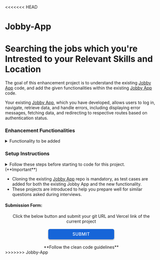 <<<<<<< HEAD
# Jobby-App
Searching the jobs which you're Intrested to your Relevant Skills and Location
=======
The goal of this enhancement project is to understand the existing <a href="https://learning.ccbp.in/question/4f15b6eb-32c4-43ec-921f-e9b408ff7c4d" target="_blank_">Jobby App</a> code, and add the given functionalities within the existing <a href="https://learning.ccbp.in/question/4f15b6eb-32c4-43ec-921f-e9b408ff7c4d" target="_blank_">Jobby App</a> code.

Your existing <a href="https://learning.ccbp.in/question/4f15b6eb-32c4-43ec-921f-e9b408ff7c4d" target="_blank_">Jobby App</a>, which you have developed, allows users to log in, navigate, retrieve data, and handle errors, including displaying error messages, fetching data, and redirecting to respective routes based on authentication status.

### Enhancement Functionalities

<details>
<summary>Functionality to be added</summary>
  - Implement a location-based filter by adding checkboxes labeled with the following locations: Hyderabad, Bangalore, Chennai, Delhi, and Mumbai. Position these checkboxes below the `Salary Range` filter on the sidebar in the `Jobs Route`.
  - When the checkboxes labeled with locations are checked, display jobs corresponding to the selected locations from the checkboxes, while also maintaining any previously applied filters such as Type of Employment and Salary Range.
  - Apply a sticky behavior to the sidebar in the `Jobs Route`, which contains filters such as Type of Employment, Salary Range, and Locations.
  - Apply a sticky behavior to the header in all routes
  - Ensure your application maintains good CSS styling.
</details>

### Setup Instructions

<details>
<summary>Follow these steps before starting to code for this project. (**Important**)</summary>

- After setting up this project delete the `README.md` file in the CCBP IDE.
- Clone the existing <a href="https://learning.ccbp.in/question/4f15b6eb-32c4-43ec-921f-e9b408ff7c4d" target="_blank_">Jobby App</a> code from your GitHub account to add new functionalities to it.
  - If the existing <a href="https://learning.ccbp.in/question/4f15b6eb-32c4-43ec-921f-e9b408ff7c4d" target="_blank_">Jobby App</a> code is not available in your git, push your code to git.
    - <a href="https://learning.ccbp.in/3da6f1a6-0892/course?c_id=ade6e642-cd5c-4896-9edd-3f06d3dc2069&s_id=49896a46-f484-4b42-b459-2626f77e6796&t_id=9f27b553-4bbe-400f-9025-9044f79acda0" target="_blank_">Click here to learn how to push your code to git</a>
  - Once the code is pushed to git, clone it into this project using the below command.

```cmd
git clone {git repository URL} /home/workspace/reactjs/coding-practices/enhancementOfJobbyApp
```

<MultiLineNote>
In the above command, replace this `{git repository URL}` with your actual Git URL.
</MultiLineNote>
- Download dependencies by running `npm install`
- Start up the app using `npm start`
- Upload the project on <a href="https://vercel.com/" target="_blank_">Vercel</a> and submit your project using the Vercel link. 
</details>

<MultiLineNote>

- Cloning the existing <a href="https://learning.ccbp.in/question/4f15b6eb-32c4-43ec-921f-e9b408ff7c4d" target="_blank_">Jobby App</a> repo is mandatory, as test cases are added for both the existing Jobby App and the new functionality.
- These projects are introduced to help you prepare well for similar questions asked during interviews. </MultiLineNote>

#### Submission Form:

<center>Click the below button and submit your git URL and Vercel link of the current project</center>
<br>
<a href="https://forms.ccbp.in/jobby-app-enhancement-project-submission-form" target="_blank_">
  <center><button style="color: #fff; border: none; cursor: pointer; width: 218px; height: 34px; background-color: rgb(22, 101, 216); border-radius: 5.4px; box-shadow: rgb(0 0 0 / 36%) 0px 2px 4px 0px;font-family: Inter;font-size: 14px;color: rgb(255, 255, 255);font-weight: 500;letter-spacing: 0.5px;text-transform: uppercase;">
    SUBMIT
  </button>
  </center>
</a>

<br/>
<center>**Follow the clean code guidelines**</center>
>>>>>>> Jobby-App
